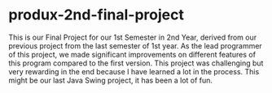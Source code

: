 # produx-2nd-final-project

This is our Final Project for our 1st Semester in 2nd Year, derived from our previous project from the last semester of 1st year. As the lead programmer of this project, we made significant improvements on different features of this program compared to the first version. This project was challenging but very rewarding in the end because I have learned a lot in the process. This might be our last Java Swing project, it has been a lot of fun. 
